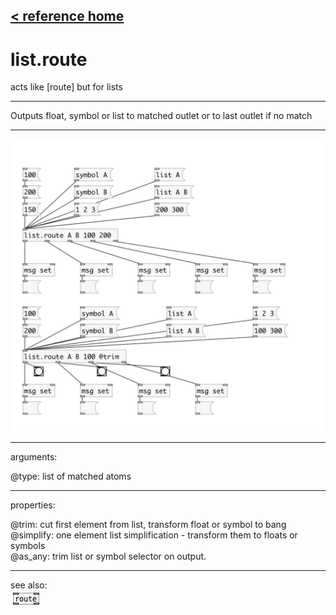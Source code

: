 [< reference home](index.html)
---

# list.route


acts like [route] but for lists

---

Outputs float, symbol or list to matched outlet or to last outlet if no
            match
<br>


---


![example](examples/list.route-example.jpg)

---
arguments:

@type: list of matched atoms<br>

---
properties:

@trim: cut first element from list, transform float or
            symbol to bang<br>
@simplify: one element list
            simplification - transform them to floats or symbols<br>
@as_any: trim list or symbol selector on output.<br>

---
see also:<br>
[![route](img/object_route.png)](route.html)
